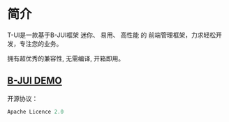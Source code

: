 <!-- toc -->

# 简介



T-UI是一款基于B-JUI框架 迷你、 易用、 高性能 的 前端管理框架，力求轻松开发，专注您的业务。

拥有超优秀的兼容性, 无需编译, 开箱即用。



## [B-JUI DEMO](http://demo.b-jui.com/)

开源协议：
```javascript
Apache Licence 2.0 
```











